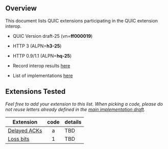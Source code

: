 ## Overview

This document lists QUIC extensions participating in the QUIC extension interop.

* QUIC Version draft-25 (vn=**ff000019**)

* HTTP 3 (ALPN=**h3-25**)

* HTTP 0.9/1.1 (ALPN=**hq-25**)

* Record interop results [here](https://docs.google.com/spreadsheets/d/1Ygbit9UySHLMBT8FNgIIqRt2PVo1J9HLJ-yIpfjE374)

* List of implementations [here](https://github.com/quicwg/base-drafts/wiki/Implementations)

## Extensions Tested

_Feel free to add your extension to this list.  When picking a code, please do not reuse letters already defined in the [main implementation draft](16th-Implementation-Draft)._

|Extension | code | details  |
|--------------------|:---:|------------------------|
|[Delayed ACKs](https://tools.ietf.org/html/draft-iyengar-quic-delayed-ack) | a | TBD |
|[Loss bits](https://tools.ietf.org/html/draft-ferrieuxhamchaoui-quic-lossbits) | 1 | TBD |
